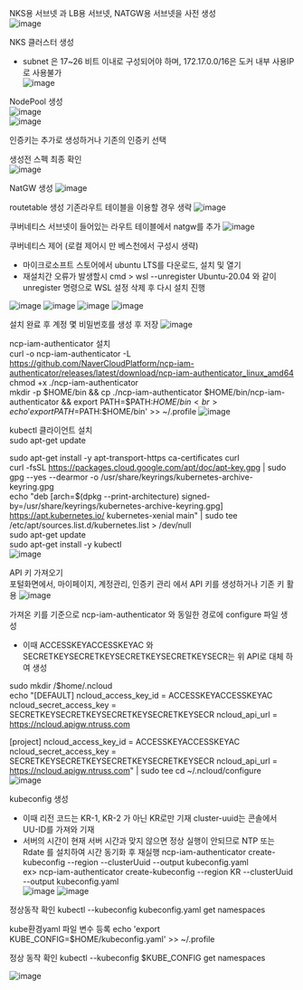 NKS용 서브넷 과 LB용 서브넷, NATGW용 서브넷을 사전 생성<br>
![image](https://github.com/clabi-lab/kubernetes/assets/142856874/c6dfa2da-00d4-4954-9750-d1f58c3f29bb)<br>

NKS 클러스터 생성<br>
 - subnet 은 17~26 비트 이내로 구성되어야 하며, 172.17.0.0/16은 도커 내부 사용IP로 사용불가<br>
![image](https://github.com/clabi-lab/kubernetes/assets/142856874/eddb11cc-d2c1-4629-a6d3-107460249780)<br>

NodePool 생성<br>
![image](https://github.com/clabi-lab/kubernetes/assets/142856874/4399fb68-0937-4af2-8247-a6236528a2c6)<br>
![image](https://github.com/clabi-lab/kubernetes/assets/142856874/0b55c8d3-d769-427f-9d31-16e030c6d8c4)

인증키는 추가로 생성하거나 기존의 인증키 선택

생성전 스펙 최종 확인<br>
![image](https://github.com/clabi-lab/kubernetes/assets/142856874/78ec33e2-92b4-42d3-acd3-bbd15970fa6b)

NatGW 생성
![image](https://github.com/clabi-lab/kubernetes/assets/142856874/14a342da-41ba-43a5-ba3f-5b56f494b8ad)

routetable 생성 기존라우트 테이블을 이용할 경우 생략
![image](https://github.com/clabi-lab/kubernetes/assets/142856874/67a63954-6b9e-459b-b017-afaed426e834)

쿠버네티스 서브넷이 들어있는 라우트 테이블에서 natgw를 추가 
![image](https://github.com/clabi-lab/kubernetes/assets/142856874/33662c97-5691-47e9-a9d0-08652acae5b0)

쿠버네티스 제어 (로컬 제어시 만 베스천에서 구성시 생략)
- 마이크로소프트 스토어에서 ubuntu LTS를 다운로드, 설치 및 열기<br>
- 재설치간 오류가 발생할시 cmd > wsl --unregister Ubuntu-20.04 와 같이 unregister 명령으로 WSL 설정 삭제 후 다시 설치 진행

![image](https://github.com/clabi-lab/kubernetes/assets/142856874/6c6cd8ed-2fa6-4b06-93dd-93ec828b673b)
![image](https://github.com/clabi-lab/kubernetes/assets/142856874/697097fc-f9b2-4183-a3e0-83ff2148beb5)
![image](https://github.com/clabi-lab/kubernetes/assets/142856874/b0cb453c-e4ab-48cc-b7cd-dad3db692351)
![image](https://github.com/clabi-lab/kubernetes/assets/142856874/38e11f06-0dea-4e2d-8480-e48b3cb33507)

설치 완료 후 계정 몇 비밀번호를 생성 후 저장
![image](https://github.com/clabi-lab/kubernetes/assets/142856874/29810583-3b07-4d20-8e89-25741f4fd629)

ncp-iam-authenticator 설치<br>
curl -o ncp-iam-authenticator -L https://github.com/NaverCloudPlatform/ncp-iam-authenticator/releases/latest/download/ncp-iam-authenticator_linux_amd64<br>
chmod +x ./ncp-iam-authenticator<br>
mkdir -p $HOME/bin && cp ./ncp-iam-authenticator $HOME/bin/ncp-iam-authenticator && export PATH=$PATH:$HOME/bin<br>
echo 'export PATH=$PATH:$HOME/bin' >> ~/.profile
![image](https://github.com/clabi-lab/kubernetes/assets/142856874/6b71eaff-983a-4692-b743-086ab4f65ee0)


kubectl 클라이언트 설치<br>
sudo apt-get update<br>

sudo apt-get install -y apt-transport-https ca-certificates curl<br>
curl -fsSL https://packages.cloud.google.com/apt/doc/apt-key.gpg | sudo gpg --yes --dearmor -o /usr/share/keyrings/kubernetes-archive-keyring.gpg<br>
echo "deb [arch=$(dpkg --print-architecture) signed-by=/usr/share/keyrings/kubernetes-archive-keyring.gpg] https://apt.kubernetes.io/ kubernetes-xenial main" | sudo tee /etc/apt/sources.list.d/kubernetes.list > /dev/null<br>
sudo apt-get update<br>
sudo apt-get install -y kubectl<br>
![image](https://github.com/clabi-lab/kubernetes/assets/142856874/d94f5b20-600c-4aa5-ac8d-71655f5861a6)



API 키 가져오기<br>
포털화면에서, 마이페이지, 계정관리, 인증키 관리 에서 API 키를 생성하거나 기존 키 활용
![image](https://github.com/clabi-lab/kubernetes/assets/142856874/dd520c7d-8611-466d-88b4-e6e808e74937)

가져온 키를 기준으로 ncp-iam-authenticator 와 동일한 경로에 configure 파일 생성
- 이때 ACCESSKEYACCESSKEYAC 와 SECRETKEYSECRETKEYSECRETKEYSECRETKEYSECR는 위 API로 대체 하여 생성

sudo mkdir /$home/.ncloud<br>
echo "[DEFAULT]
ncloud_access_key_id = ACCESSKEYACCESSKEYAC
ncloud_secret_access_key = SECRETKEYSECRETKEYSECRETKEYSECRETKEYSECR
ncloud_api_url = https://ncloud.apigw.ntruss.com

[project]
ncloud_access_key_id = ACCESSKEYACCESSKEYAC
ncloud_secret_access_key = SECRETKEYSECRETKEYSECRETKEYSECRETKEYSECR
ncloud_api_url = https://ncloud.apigw.ntruss.com" | sudo tee cd ~/.ncloud/configure
![image](https://github.com/clabi-lab/kubernetes/assets/142856874/5f467aa6-6f6a-46ef-b4f6-ef8e9efd8b18)<br>




kubeconfig 생성<br>
- 이때 리전 코드는 KR-1, KR-2 가 아닌 KR로만 기재 cluster-uuid는 콘솔에서 UU-ID를 가져와 기재<br>
- 서버의 시간이 현재 서버 시간과 맞지 않으면 정상 실행이 안되므로 NTP 또는 Rdate 를 설치하여 시간 동기화 후 재실행
ncp-iam-authenticator create-kubeconfig --region <region-code> --clusterUuid <cluster-uuid> --output kubeconfig.yaml<br>
ex> ncp-iam-authenticator create-kubeconfig --region KR --clusterUuid <cluster-uuid> --output kubeconfig.yaml<br>
![image](https://github.com/clabi-lab/kubernetes/assets/142856874/ba6a0a5c-36c0-4b02-a20e-5765bc2601bd)
![image](https://github.com/clabi-lab/kubernetes/assets/142856874/8c22ee6d-aec5-4edf-a420-1525f707226d)



정상동작 확인
kubectl --kubeconfig kubeconfig.yaml get namespaces

kube환경yaml 파일 변수 등록
echo 'export KUBE_CONFIG=$HOME/kubeconfig.yaml' >> ~/.profile

정상 동작 확인
kubectl --kubeconfig $KUBE_CONFIG get namespaces

![image](https://github.com/clabi-lab/kubernetes/assets/142856874/191cc770-9e1c-4f7d-96b0-b4e50fa75bdb)








